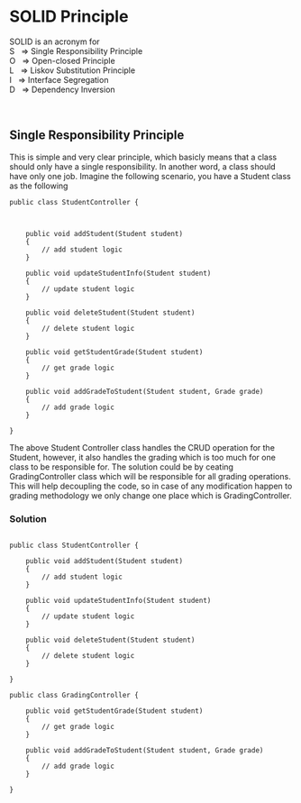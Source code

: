 # SOLID Principle

SOLID is an acronym for
<br>
S &nbsp; => Single Responsibility Principle
<br>
O &nbsp; => Open-closed Principle
<br>
L &nbsp; => Liskov Substitution Principle
<br>
I &nbsp;  => Interface Segregation
<br>
D &nbsp;  => Dependency Inversion

<br>

## Single Responsibility Principle
This is simple and very clear principle, which basicly means that a class should only have a single responsibility. In another word, a class should have only one job. Imagine the following scenario, you have a Student class as the following
```
public class StudentController {
    


    public void addStudent(Student student)
    {
        // add student logic
    }

    public void updateStudentInfo(Student student)
    {
        // update student logic
    }

    public void deleteStudent(Student student)
    {
        // delete student logic
    }

    public void getStudentGrade(Student student)
    {
        // get grade logic
    }

    public void addGradeToStudent(Student student, Grade grade)
    {
        // add grade logic
    }
    
}
```
The above Student Controller class handles the CRUD operation for the Student, however, it also handles the grading which is too much for one class to be responsible for. The solution could be by ceating GradingController class which will be responsible for all grading operations. This will help decoupling the code, so in case of any modification happen to grading methodology we only change one place which is GradingController.

### Solution
```
    
public class StudentController {

    public void addStudent(Student student)
    {
        // add student logic
    }

    public void updateStudentInfo(Student student)
    {
        // update student logic
    }

    public void deleteStudent(Student student)
    {
        // delete student logic
    }
    
}

public class GradingController {

    public void getStudentGrade(Student student)
    {
        // get grade logic
    }

    public void addGradeToStudent(Student student, Grade grade)
    {
        // add grade logic
    }
    
}
```